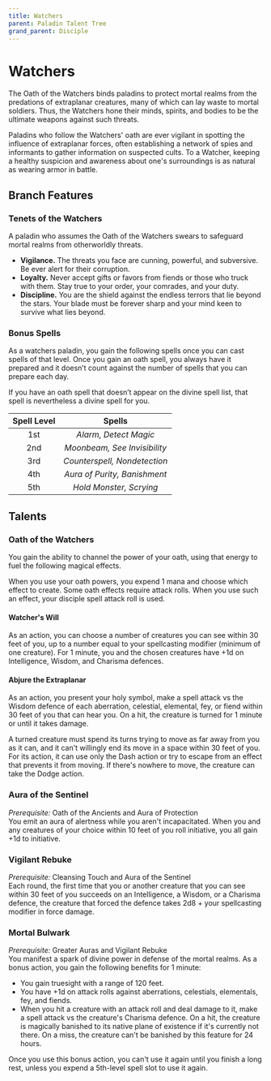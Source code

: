 ```yaml
---
title: Watchers
parent: Paladin Talent Tree
grand_parent: Disciple
---
```


# Watchers
The Oath of the Watchers binds paladins to protect mortal realms from the predations of extraplanar creatures, many of which can lay waste to mortal soldiers. Thus, the Watchers hone their minds, spirits, and bodies to be the ultimate weapons against such threats.

Paladins who follow the Watchers' oath are ever vigilant in spotting the influence of extraplanar forces, often establishing a network of spies and informants to gather information on suspected cults. To a Watcher, keeping a healthy suspicion and awareness about one's surroundings is as natural as wearing armor in battle.

## Branch Features

### Tenets of the Watchers
A paladin who assumes the Oath of the Watchers swears to safeguard mortal realms from otherworldly threats.

* **Vigilance.** The threats you face are cunning, powerful, and subversive. Be ever alert for their corruption.
* **Loyalty.** Never accept gifts or favors from fiends or those who truck with them. Stay true to your order, your comrades, and your duty.
* **Discipline.** You are the shield against the endless terrors that lie beyond the stars. Your blade must be forever sharp and your mind keen to survive what lies beyond.

### Bonus Spells
As a watchers paladin, you gain the following spells once you can cast spells of that level. Once you gain an oath spell, you always have it prepared and it doesn’t count against the number of spells that you can prepare each day.

If you have an oath spell that doesn’t appear on the divine spell list, that spell is nevertheless a divine spell for you.

| Spell Level | Spells |
|:-----------:|:------:|
| 1st | *Alarm, Detect Magic* |
| 2nd | *Moonbeam, See Invisibility* |
| 3rd | *Counterspell, Nondetection* |
| 4th | *Aura of Purity, Banishment* |
| 5th | *Hold Monster, Scrying* |

## Talents

### Oath of the Watchers
You gain the ability to channel the power of your oath, using that energy to fuel the following magical effects.

When you use your oath powers, you expend 1 mana and choose which effect to create. Some oath effects require attack rolls. When you use such an effect, your disciple spell attack roll is used.

#### Watcher's Will
As an action, you can choose a number of creatures you can see within 30 feet of you, up to a number equal to your spellcasting modifier (minimum of one creature). For 1 minute, you and the chosen creatures have +1d on Intelligence, Wisdom, and Charisma defences.

#### Abjure the Extraplanar
As an action, you present your holy symbol, make a spell attack vs the Wisdom defence of each aberration, celestial, elemental, fey, or fiend within 30 feet of you that can hear you. On a hit, the creature is turned for 1 minute or until it takes damage.

A turned creature must spend its turns trying to move as far away from you as it can, and it can't willingly end its move in a space within 30 feet of you. For its action, it can use only the Dash action or try to escape from an effect that prevents it from moving. If there's nowhere to move, the creature can take the Dodge action.

### Aura of the Sentinel
*Prerequisite:* Oath of the Ancients and Aura of Protection<br>
You emit an aura of alertness while you aren't incapacitated. When you and any creatures of your choice within 10 feet of you roll initiative, you all gain +1d to initiative.

### Vigilant Rebuke
*Prerequisite:* Cleansing Touch and Aura of the Sentinel<br>
Each round, the first time that you or another creature that you can see within 30 feet of you succeeds on an Intelligence, a Wisdom, or a Charisma defence, the creature that forced the defence takes 2d8 + your spellcasting modifier in force damage.

### Mortal Bulwark
*Prerequisite:* Greater Auras and Vigilant Rebuke<br>
You manifest a spark of divine power in defense of the mortal realms. As a bonus action, you gain the following benefits for 1 minute:

* You gain truesight with a range of 120 feet.
* You have +1d on attack rolls against aberrations, celestials, elementals, fey, and fiends.
* When you hit a creature with an attack roll and deal damage to it, make a spell attack vs the creature's Charisma defence. On a hit, the creature is magically banished to its native plane of existence if it's currently not there. On a miss, the creature can't be banished by this feature for 24 hours.

Once you use this bonus action, you can't use it again until you finish a long rest, unless you expend a 5th-level spell slot to use it again.

